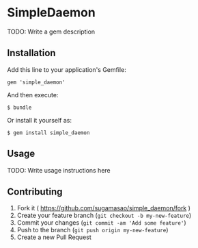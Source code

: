 # SimpleDaemon

TODO: Write a gem description

## Installation

Add this line to your application's Gemfile:

    gem 'simple_daemon'

And then execute:

    $ bundle

Or install it yourself as:

    $ gem install simple_daemon

## Usage

TODO: Write usage instructions here

## Contributing

1. Fork it ( https://github.com/sugamasao/simple_daemon/fork )
2. Create your feature branch (`git checkout -b my-new-feature`)
3. Commit your changes (`git commit -am 'Add some feature'`)
4. Push to the branch (`git push origin my-new-feature`)
5. Create a new Pull Request
